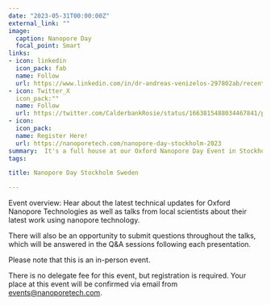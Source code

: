 ```yaml
---
date: "2023-05-31T00:00:00Z"
external_link: ""
image:
  caption: Nanopore Day
  focal_point: Smart
links:
- icon: linkedin
  icon_pack: fab
  name: Follow
  url: https://www.linkedin.com/in/dr-andreas-venizelos-297802ab/recent-activity/all/
- icon: Twitter_X
  icon_pack:"" 
  name: Follow
  url: https://twitter.com/CalderbankRosie/status/1663815488034467841/photo/1
- icon: 
  icon_pack: 
  name: Register Here!
  url: https://nanoporetech.com/nanopore-day-stockholm-2023
summary:  It's a full house at our Oxford Nanopore Day Event in Stockholm, Sweden. Great engagement and networking going on!
tags:

title: Nanopore Day Stockholm Sweden

---
```


Event overview:
Hear about the latest technical updates for Oxford Nanopore Technologies as well as talks from local scientists about their latest work using nanopore technology.

There will also be an opportunity to submit questions throughout the talks, which will be answered in the Q&A sessions following each presentation.

Please note that this is an in-person event.

There is no delegate fee for this event, but registration is required. Your place at this event will be confirmed via email from events@nanoporetech.com.
